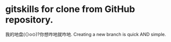 # gitskills for clone from GitHub repository.
我的地盘(⊙o⊙)?你想咋地就咋地.
Creating a new branch is quick AND simple.
